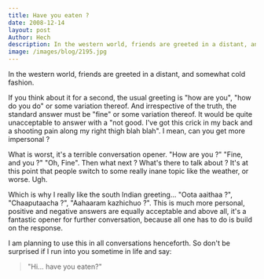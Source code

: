```yaml
---
title: Have you eaten ?
date: 2008-12-14
layout: post
Author: Hech
description: In the western world, friends are greeted in a distant, and somewhat cold fashion.
image: /images/blog/2195.jpg
---
```


In the western world, friends are greeted in a distant, and somewhat cold fashion.

 If you think about it for a second, the usual greeting is &quot;how are you&quot;, &quot;how do you do&quot; or some variation thereof. And irrespective of the truth, the standard answer must be &quot;fine&quot; or some variation thereof. It would be quite unacceptable to answer with a &quot;not good. I've got this crick in my back and a shooting pain along my right thigh blah blah&quot;. I mean, can you get more impersonal ?

 What is worst, it's a terrible conversation opener. &quot;How are you ?&quot; &quot;Fine, and you ?&quot; &quot;Oh, Fine&quot;. Then what next ? What's there to talk about ? It's at this point that people switch to some really inane topic like the weather, or worse. Ugh.

 Which is why I really like the south Indian greeting... &quot;Oota aaithaa ?&quot;, &quot;Chaaputaacha ?&quot;, &quot;Aahaaram kazhichuo ?&quot;. This is much more personal, positive and negative answers are equally acceptable and above all, it's a fantastic opener for further conversation, because all one has to do is build on the response.

 I am planning to use this in all conversations henceforth. So don't be surprised if I run into you sometime in life and say:

 <blockquote>&quot;Hi... have you eaten?&quot;</blockquote> &nbsp;



